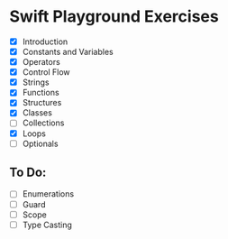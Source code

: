 # Swift Playground Exercises

- [x] Introduction
- [x] Constants and Variables
- [x] Operators
- [x] Control Flow
- [x] Strings
- [x] Functions
- [x] Structures
- [x] Classes
- [ ] Collections
- [x] Loops
- [ ] Optionals

## To Do:
- [ ] Enumerations
- [ ] Guard
- [ ] Scope
- [ ] Type Casting